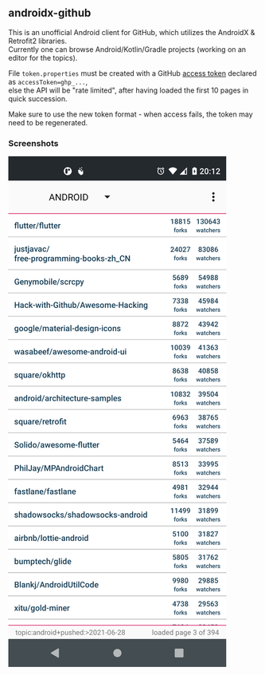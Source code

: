 ## androidx-github

This is an unofficial Android client for GitHub, which utilizes the AndroidX & Retrofit2 libraries.<br/>
Currently one can browse Android/Kotlin/Gradle projects (working on an editor for the topics).

File `token.properties` must be created with a GitHub [access token](https://github.com/settings/tokens) declared as `accessToken=ghp_...`,<br/>
else the API will be "rate limited", after having loaded the first 10 pages in quick succession.

Make sure to use the new token format - when access fails, the token may need to be regenerated.

### Screenshots

![Repositories](screenshots/repositories.png?raw=true&sanitize=true "Repositories")
